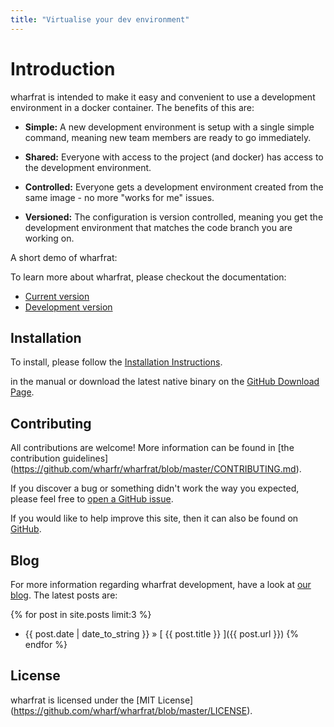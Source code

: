 ```yaml
---
title: "Virtualise your dev environment"
---
```


# <a name="intro"></a>Introduction

wharfrat is intended to make it easy and convenient to use a development
environment in a docker container. The benefits of this are:

 * **Simple:** A new development environment is setup with a single simple
   command, meaning new team members are ready to go immediately.

 * **Shared:** Everyone with access to the project (and docker) has access to
   the development environment.

 * **Controlled:** Everyone gets a development environment created from the same
 image - no more "works for me" issues.

 * **Versioned:** The configuration is version controlled, meaning you get the
 development environment that matches the code branch you are working on.

A short demo of wharfrat:

<script type="text/javascript"
 src="https://asciinema.org/a/t9MJ9wW0QSuCHY1MHNctpLTMg.js"
 id="asciicast-t9MJ9wW0QSuCHY1MHNctpLTMg" async></script>

To learn more about wharfrat, please checkout the documentation:

 * [Current version](https://docs.wharfr.at/en/stable/)
 * [Development version](https://docs.wharfr.at/en/latest/)

## <a name="installation"></a>Installation

To install, please follow the [Installation
Instructions](https://docs.wharfr.at/en/stable/020_installation.html).

 in the
manual or download the latest native binary on the [GitHub Download
Page](https://github.com/wharfr/wharfrat/releases/latest).

## <a name="contribute"></a>Contributing

All contributions are welcome! More information can be found in [the
contribution guidelines]
(https://github.com/wharfr/wharfrat/blob/master/CONTRIBUTING.md).

If you discover a bug or something didn't work the way you expected, please feel
free to [open a GitHub issue](https://github.com/wharfr/wharfrat/issues/new).

If you would like to help improve this site, then it can also be found on [GitHub](https://github.com/wharfr/wharfr.at).

## Blog

For more information regarding wharfrat development, have a look at [our
blog](/blog). The latest posts are:

{% for post in site.posts limit:3 %}
  * {{ post.date | date_to_string }} &raquo; [ {{ post.title }} ]({{ post.url }})
{% endfor %}

## <a name="license"></a>License

wharfrat is licensed under the [MIT License]
(https://github.com/wharf/wharfrat/blob/master/LICENSE).
